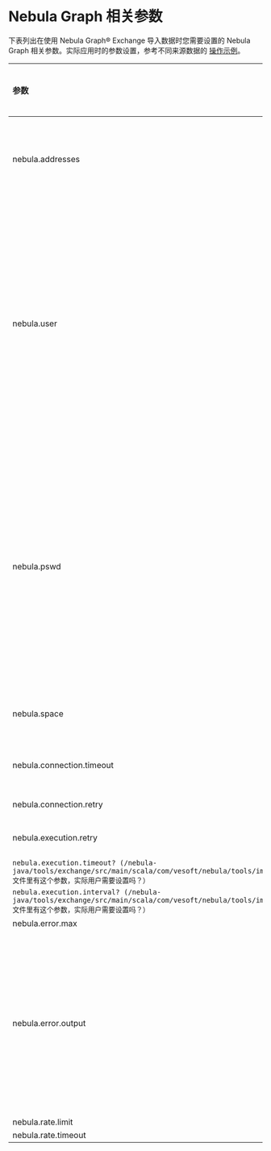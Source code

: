 # Nebula Graph 相关参数

下表列出在使用 Nebula Graph&reg; Exchange 导入数据时您需要设置的 Nebula Graph 相关参数。实际应用时的参数设置，参考不同来源数据的 [操作示例](../use-exchange/ex-ug-import-from-neo4j.md)。

| 参数 | 默认值 | 数据类型 | 是否必需 | 说明 |
| :--- | :--- | :--- | :--- | :--- |
| nebula.addresses | 无 | list[string] | 是 | Nebula Graph 查询引擎的地址列表。如果有多个地址，以英文逗号分隔。 |
| nebula.user | user | string | 是 | 数据库用户名，默认为 `user` 。如果 Nebula Grpah 启用了身份认证：<br />- 如果未创建不同用户，使用 `root` 。<br />- 如果已经创建了不同的用户并且分配了指定空间的角色，则使用对该空间拥有写操作权限的用户。 |
| nebula.pswd | password | string | 是 | 数据库用户名对应的密码，默认 `user` 的密码为 `password` 。如果 Nebula Grpah 启用了身份认证：<br />- 使用 `root` 时，密码为 `nebula` 。<br />- 使用其他用户账号时，设置账号对应的密码。 |
| nebula.space | 无 | string | 是 | 导入数据对应的图空间（Space）名称。 |
| nebula.connection.timeout | 3000 | int | 否 | Thrift 连接的超时时间，单位为 ms。 |
| nebula.connection.retry | 3 | int | 否 | Thrift 连接重试次数。 |
| nebula.execution.retry | 3 | int | 否 | nGQL 语句执行重试次数。 |
| `nebula.execution.timeout? (/nebula-java/tools/exchange/src/main/scala/com/vesoft/nebula/tools/importer/config/Configs.scala 文件里有这个参数，实际用户需要设置吗？）` |  |  |  |  |
| `nebula.execution.interval? (/nebula-java/tools/exchange/src/main/scala/com/vesoft/nebula/tools/importer/config/Configs.scala 文件里有这个参数，实际用户需要设置吗？）` |  |  |  |  |
| nebula.error.max | 32 | int | 否 |  |
| nebula.error.output | 无 | string | 是 | 在 Nebula Graph 服务器上指定输出错误信息的日志路径。您可以在这个文件里查看发生的所有错误信息。关于错误信息以及相应的解决方法，参考 [错误信息](ex-ug-error-message.md)。 |
| nebula.rate.limit |  |  |  |  |
| nebula.rate.timeout |  |  |  |  |
